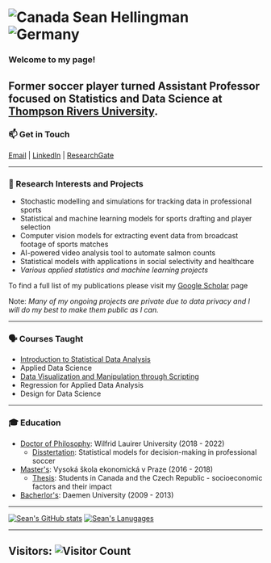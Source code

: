 # ![Canada](https://raw.githubusercontent.com/stevenrskelton/flag-icon/master/png/16/country-4x3/ca.png "Canada") Sean Hellingman  ![Germany](https://raw.githubusercontent.com/stevenrskelton/flag-icon/master/png/16/country-4x3/de.png "Germany")

### Welcome to my page! 



Former soccer player turned Assistant Professor focused on Statistics and Data Science at [Thompson Rivers University](https://www.tru.ca/science/departments/math.html).
---
### 📫 Get in Touch

[Email](mailto:shellingman@tru.ca) | [LinkedIn](https://www.linkedin.com/in/sean-hellingman/) | [ResearchGate](https://www.researchgate.net/profile/Sean-Hellingman-2) 

---
### 🔬 Research Interests and Projects

- Stochastic modelling and simulations for tracking data in professional sports
- Statistical and machine learning models for sports drafting and player selection
- Computer vision models for extracting event data from broadcast footage of sports matches
- AI-powered video analysis tool to automate salmon counts
- Statistical models with applications in social selectivity and healthcare
- *Various applied statistics and machine learning projects*

To find a full list of my publications please visit my [Google Scholar](https://scholar.google.ca/citations?hl=en&user=W1MeYrQAAAAJ) page

Note: *Many of my ongoing projects are private due to data privacy and I will do my best to make them public as I can.*

---

### 🗣 Courses Taught
- [Introduction to Statistical Data Analysis](https://github.com/shellingman/Introduction-to-Statistical-Data-Analysis)
- Applied Data Science
- [Data Visualization and Manipulation through Scripting](https://github.com/shellingman/Data-Visualization-and-Manipulation-through-Scripting)
- Regression for Applied Data Analysis
- Design for Data Science

---

### 🎓 Education

- [Doctor of Philosophy](https://students.wlu.ca/programs/science/mathematical-and-statistical-modelling/index.html): Wilfrid Lauirer University (2018 - 2022)
    - [Disstertation](https://scholars.wlu.ca/etd/2528/): Statistical models for decision-making in professional soccer
- [Master's](https://fis.vse.cz/english/about/about-the-programmes/economic-data-analysis/): Vysoká škola ekonomická v Praze (2016 - 2018)
  - [Thesis](https://vskp.vse.cz/english/73810_students-in-canada-and-the-czech-republic-socioeconomic-factors-and-their-impact??page=443): Students in Canada and the Czech Republic - socioeconomic factors and their impact
- [Bacherlor's](https://www.daemen.edu/academics/college-arts-sciences-education/mathematics/mathematics): Daemen University (2009 - 2013)

---




[![Sean's GitHub stats](https://github-readme-stats.vercel.app/api?username=shellingman&show_icons=true&include_all_commits=true&theme=swift&hide_border=true&count_private=true)](https://github.com/shellingman/shellingman)  [![Sean's Lanugages](https://github-readme-stats.vercel.app/api/top-langs/?username=shellingman&layout=donut&theme=vision-friendly-dark)](https://github.com/shellingman/shellingman)


---

## Visitors:  ![Visitor Count](https://profile-counter.glitch.me/{shellingman}/count.svg)
